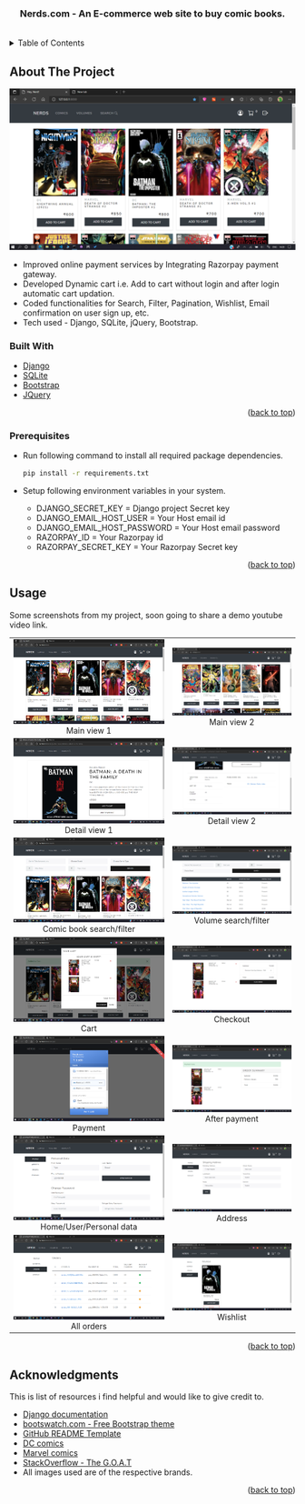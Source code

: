<!-- Nerds.com - An E-commerce web site to buy commics. -->


<!-- PROJECT LOGO -->
<div align="center">
<div id="top"></div>
<h3 align="center">Nerds.com - An E-commerce web site to buy comic books.</h3>
</div>
<br />


<!-- TABLE OF CONTENTS -->
<details>
  <summary>Table of Contents</summary>
  <ol>
    <li>
      <a href="#about-the-project">About The Project</a></li>
    <li>
      <a href="#built-with">Built With</a>
    </li>
    <li>
      <a href="#prerequisites">Prerequisites</a>
    </li>
    <li><a href="#usage">Usage</a></li>
    <li><a href="#acknowledgments">Acknowledgments</a></li>
    <!-- <li><a href="#license">License</a></li> -->
  </ol>
</details>


## About The Project
<div id="about-the-project">

![](screenshots/screenshot1.png)

* Improved online payment services by Integrating Razorpay payment gateway.
* Developed Dynamic cart i.e. Add to cart without login and after login automatic cart updation.
* Coded functionalities for Search, Filter, Pagination, Wishlist, Email confirmation on user sign up, etc.
* Tech used - Django, SQLite, jQuery, Bootstrap.

</div>

<!-- ABOUT THE PROJECT -->
<div id="built-with">

### Built With

* [Django](https://www.djangoproject.com/)
* [SQLite](https://www.sqlite.org/index.html)
* [Bootstrap](https://getbootstrap.com)
* [JQuery](https://jquery.com)

<p align="right">(<a href="#top">back to top</a>)</p>

</div> 



<!-- GETTING STARTED -->
<div id="prerequisites">

### Prerequisites

<!-- * Python >= 3.5 is preferd. -->

* Run following command to install all required package dependencies.

  ```sh
  pip install -r requirements.txt
  ```

* Setup following environment variables in your system.

  * DJANGO_SECRET_KEY = Django project Secret key
  * DJANGO_EMAIL_HOST_USER = Your Host email id
  * DJANGO_EMAIL_HOST_PASSWORD = Your Host email password
  * RAZORPAY_ID = Your Razorpay id
  * RAZORPAY_SECRET_KEY = Your Razorpay Secret key

<p align="right">(<a href="#top">back to top</a>)</p>

</div>



<!-- USAGE EXAMPLES -->
<div id="usage">

## Usage

Some screenshots from my project, soon going to share a demo youtube video link.

| | |
|:-------------------------:|:-------------------------:|
| ![](screenshots/screenshot1.png) Main view 1 | ![](screenshots/screenshot2.png) Main view 2 |
| ![](screenshots/screenshot3.png) Detail view 1 | ![](screenshots/screenshot4.png) Detail view 2 |
| ![](screenshots/screenshot5.png) Comic book search/filter | ![](screenshots/screenshot6.png) Volume search/filter|
| ![](screenshots/screenshot7.png) Cart | ![](screenshots/screenshot8.png) Checkout |
| ![](screenshots/screenshot9.png) Payment | ![](screenshots/screenshot10.png) After payment|
| ![](screenshots/screenshot11.png) Home/User/Personal data | ![](screenshots/screenshot12.png) Address |
| ![](screenshots/screenshot13.png) All orders | ![](screenshots/screenshot14.png) Wishlist |

<p align="right">(<a href="#top">back to top</a>)</p>

</div>



<!-- ACKNOWLEDGMENTS -->
<div id="acknowledgments">

## Acknowledgments

This is list of resources i find helpful and would like to give credit to.

* [ Django documentation ](https://docs.djangoproject.com/en/3.2/)
* [ bootswatch.com - Free Bootstrap theme ](https://bootswatch.com/)
* [ GitHub README Template ](https://github.com/othneildrew/Best-README-Template)
* [ DC comics ](https://www.dccomics.com/comics)
* [ Marvel comics ](https://www.marvel.com/comics)
* [ StackOverflow - The G.O.A.T](https://stackoverflow.com/)
* All images used are of the respective brands.
<p align="right">(<a href="#top">back to top</a>)</p>

</div>



<!-- LICENSE -->
<!-- <div id="license">

## License

Distributed under the MIT License. See `LICENSE.txt` for more information.

<p align="right">(<a href="#top">back to top</a>)</p>

</div> -->
